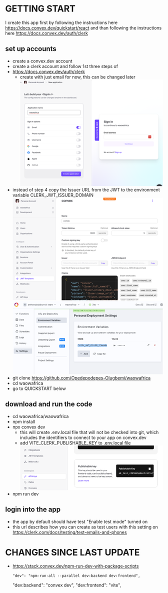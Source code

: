 # GETTING START
I create this app first by following the instructions here https://docs.convex.dev/quickstart/react and than following the instructions here https://docs.convex.dev/auth/clerk
 
## set up accounts
 - create a convex.dev account
 - create a clerk account and follow 1st three steps of 
  - https://docs.convex.dev/auth/clerk 
    - create with just email for now, this can be changed later
    ![image](img/new_clerk_app.png)
  - instead of step 4 copy the Issuer URL from the JWT to the environment variable CLERK_JWT_ISSUER_DOMAIN
    ![image](img/JWT_template.png)
    ![image](img/env_variable.png)
 - git clone https://github.com/Opedepodepes-Olugbemi/waowafrica
 - cd waowafrica
 - go to QUICKSTART below


## download and run the code
  - cd waowafrica/waowafrica
  - npm install
  - npx convex dev
    - this will create .env.local file that will not be checked into git, which includes the identifiers to connect to your app on convex.dev
    - add VITE_CLERK_PUBLISHABLE_KEY to .env.local file
    ![image](img/api_key.png)
  - npm run dev
        
## login into the app
  - the app by default should have test "Enable test mode" turned on
  - this url describes how you can create as test users with this setting on https://clerk.com/docs/testing/test-emails-and-phones
  


# CHANGES SINCE LAST UPDATE
- https://stack.convex.dev/npm-run-dev-with-package-scripts
  
      "dev": "npm-run-all --parallel dev:backend dev:frontend",
    "dev:backend": "convex dev",
    "dev:frontend": "vite",